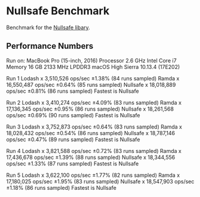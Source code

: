 # Nullsafe Benchmark
Benchmark for the [Nullsafe libary](https://github.com/jkeam/nullsafe).

## Performance Numbers

Run on:
MacBook Pro (15-inch, 2016)
Processor 2.6 GHz Intel Core i7
Memory 16 GB 2133 MHz LPDDR3
macOS High Sierra 10.13.4 (17E202)

Run 1
Lodash x 3,510,526 ops/sec ±1.38% (84 runs sampled)
Ramda x 16,550,487 ops/sec ±0.64% (85 runs sampled)
Nullsafe x 18,018,889 ops/sec ±0.81% (86 runs sampled)
Fastest is Nullsafe

Run 2
Lodash x 3,410,274 ops/sec ±4.09% (83 runs sampled)
Ramda x 17,136,345 ops/sec ±0.95% (86 runs sampled)
Nullsafe x 18,261,568 ops/sec ±0.69% (90 runs sampled)
Fastest is Nullsafe

Run 3
Lodash x 3,752,873 ops/sec ±0.64% (83 runs sampled)
Ramda x 18,028,432 ops/sec ±0.54% (86 runs sampled)
Nullsafe x 18,787,146 ops/sec ±0.47% (89 runs sampled)
Fastest is Nullsafe

Run 4
Lodash x 3,821,588 ops/sec ±0.72% (83 runs sampled)
Ramda x 17,436,678 ops/sec ±1.39% (88 runs sampled)
Nullsafe x 18,344,556 ops/sec ±1.33% (87 runs sampled)
Fastest is Nullsafe

Run 5
Lodash x 3,622,100 ops/sec ±1.77% (82 runs sampled)
Ramda x 17,180,025 ops/sec ±1.95% (83 runs sampled)
Nullsafe x 18,547,903 ops/sec ±1.18% (86 runs sampled)
Fastest is Nullsafe
